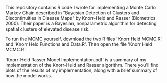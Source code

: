 This repository contains R code I wrote for implementing a Monte Carlo Markov Chain described in "Bayesian Detection of Clusters and Discontinuities in Disease Maps" by Knorr-Held and Rasser (Biometrics 2000).  Their paper is a Bayesian, nonparametric algorithm for detecting spatial clusters of elevated disease risk.  

To run the MCMC yourself, download the two R files 'Knorr Held MCMC.R' and 'Knorr Held Functions and Data.R'.  Then open the file 'Knorr Held MCMC.R'.  

'Knorr-Held Rasser Model Implementation.pdf' is a summary of my implementation of the Knorr-Held and Rasser algorithm.  There you'll find plots of the results of my implementation, along with a brief summary of how the model works.














